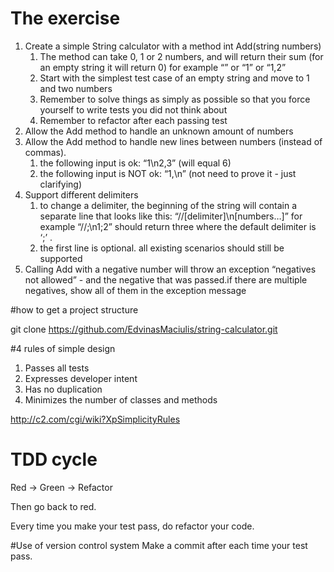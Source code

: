 # The exercise 

1. Create a simple String calculator with a method int Add(string numbers)
	1. The method can take 0, 1 or 2 numbers, and will return their sum (for an empty string it will return 0) for example “” or “1” or “1,2”
	2. Start with the simplest test case of an empty string and move to 1 and two numbers
	3. Remember to solve things as simply as possible so that you force yourself to write tests you did not think about
	4. Remember to refactor after each passing test
2. Allow the Add method to handle an unknown amount of numbers
3. Allow the Add method to handle new lines between numbers (instead of commas).
	1. the following input is ok:  “1\n2,3”  (will equal 6)
	2. the following input is NOT ok:  “1,\n” (not need to prove it - just clarifying)
4. Support different delimiters
	1. to change a delimiter, the beginning of the string will contain a separate line that looks like this:   “//[delimiter]\n[numbers…]” for example “//;\n1;2” should return three where the default delimiter is ‘;’ .
	2. the first line is optional. all existing scenarios should still be supported
5. Calling Add with a negative number will throw an exception “negatives not allowed” - and the negative that was passed.if there are multiple negatives, show all of them in the exception message


#how to get a project structure

git clone https://github.com/EdvinasMaciulis/string-calculator.git

#4 rules of simple design

1. Passes all tests
2. Expresses developer intent
3. Has no duplication
4. Minimizes the number of classes and methods

http://c2.com/cgi/wiki?XpSimplicityRules

# TDD cycle

Red -> Green -> Refactor

Then go back to red.

Every time you make your test pass, do refactor your code.

#Use of version control system
Make a commit after each time your test pass.

